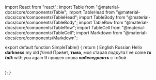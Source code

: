 import React from "react";
import Table from "@material-docs/core/components/Table";
import TableHead from "@material-docs/core/components/TableHead";
import TableBody from "@material-docs/core/components/TableBody";
import TableRow from "@material-docs/core/components/TableRow";
import TableCell from "@material-docs/core/components/TableCell";
import Markdown from "@material-docs/core/components/Markdown";

export default function SimpleTable() {
    return (
        <Table>
            <TableHead>
                <TableRow>
                    <TableCell>English</TableCell>
                    <TableCell>Russian</TableCell>
                </TableRow>
            </TableHead>
            <TableBody>
                <TableRow>
                    <TableCell>
                        <Markdown inline typographyInheritSize>
                            Hello __darkness__ my old _friend_
                        </Markdown>
                    </TableCell>
                    <TableCell>
                        <Markdown inline typographyInheritSize>
                            Привет, __тьма__, моя старая _подруга_
                        </Markdown>
                    </TableCell>
                </TableRow>
                <TableRow>
                    <TableCell>
                        <Markdown inline typographyInheritSize>
                            I`ve come ___to talk___ with you again
                        </Markdown>
                    </TableCell>
                    <TableCell>
                        <Markdown inline typographyInheritSize>
                            Я пришел снова ___побеседовать___ с тобой
                        </Markdown>
                    </TableCell>
                </TableRow>
            </TableBody>
        </Table>
    );
}